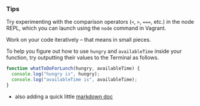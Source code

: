 ### Tips

Try experimenting with the comparison operators (`<`, `>`, `===`, etc.) in the node REPL, which you can launch using the `node` command in Vagrant.

Work on your code iteratively – that means in small pieces. 

To help you figure out how to use `hungry` and `availableTime` inside your function, try outputting their values to the Terminal as follows.

```js
function whatToDoForLunch(hungry, availableTime) {
  console.log("hungry is", hungry);
  console.log("availableTime is", availableTime);
}
```

- also adding a quick little [markdown doc](https://github.com/adam-p/markdown-here/wiki/Markdown-Cheatsheet)